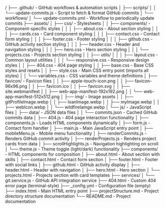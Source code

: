 /
├── .github/                - GitHub workflows & automation scripts
│   ├── scripts/
│   │   └── update-commits.js - Script to fetch & format GitHub commits
│   └── workflows/
│       └── update-commits.yml - Workflow to periodically update commits
├── assets/
│   ├── css/                - Stylesheets
│   │   ├── components/     - Component-specific styles
│   │   │   ├── about.css   - About section styling
│   │   │   ├── cards.css   - Card component styling
│   │   │   ├── contact.css - Contact form styling
│   │   │   ├── footer.css  - Footer styling
│   │   │   ├── github.css  - GitHub activity section styling
│   │   │   ├── header.css  - Header and navigation styling
│   │   │   ├── hero.css    - Hero section styling
│   │   │   └── projects.css - Projects section styling
│   │   ├── utils/
│   │   │   ├── layout.css  - Common layout utilities
│   │   │   └── responsive.css - Responsive design styles
│   │   ├── 404.css         - 404 page styling
│   │   ├── base.css        - Base CSS styles and resets
│   │   ├── style.css       - Main CSS entry point (imports all styles)
│   │   └── variables.css   - CSS variables and theme definitions
│   ├── favicon/            - Favicon files
│   │   ├── apple-touch-icon.png
│   │   ├── favicon-96x96.png
│   │   ├── favicon.ico
│   │   ├── favicon.svg
│   │   ├── site.webmanifest
│   │   ├── web-app-manifest-192x192.png
│   │   └── web-app-manifest-512x512.png
│   ├── img/                - Image assets
│   │   ├── gitProfileImage.webp
│   │   ├── loanImage.webp
│   │   ├── myImage.webp
│   │   ├── webIcon.webp
│   │   └── wildfireIamge.webp
│   └── js/                 - JavaScript files
│       ├── data/           - JSON data files
│       │   └── commits.json - Cached GitHub commits data
│       ├── 404.js          - 404 page interaction functionality
│       ├── components.js   - Loads HTML components dynamically
│       ├── form.js         - Contact form handler
│       ├── main.js         - Main JavaScript entry point
│       ├── mobileMenu.js   - Mobile menu functionality
│       ├── renderCommits.js - Renders GitHub commit activity
│       ├── renderProjects.js - Renders project cards from data
│       ├── scrollHighlights.js - Navigation highlighting on scroll
│       └── theme.js        - Theme toggle (light/dark) functionality
├── components/             - HTML components for composition
│   ├── about.html          - About section with skills
│   ├── contact.html        - Contact form section
│   ├── footer.html         - Footer with social links
│   ├── github.html         - GitHub activity display
│   ├── header.html         - Header with navigation
│   ├── hero.html           - Hero section
│   └── projects.html       - Projects section with card templates
├── services/
│   └── git.service.js      - GitHub API integration service
├── 404.html                - Custom 404 error page (terminal-style)
├── _config.yml             - Configuration file (empty)
├── index.html              - Main HTML entry point
├── projectStructure.md     - Project directory structure documentation
└── README.md               - Project documentation